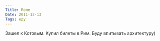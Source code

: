 ```yaml
---
Title: Rome
Date: 2011-12-13
Tags: еду
---
```


Зашел к Котовым. Купил билеты в Рим. Буду впитывать архитектуру)